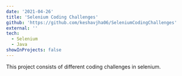 ```yaml
---
date: '2021-04-26'
title: 'Selenium Coding Challenges'
github: 'https://github.com/keshavjha06/SeleniumCodingChallenges'
external: ''
tech:
  - Selenium
  - Java
showInProjects: false
---
```


This project consists of different coding challenges in selenium.

